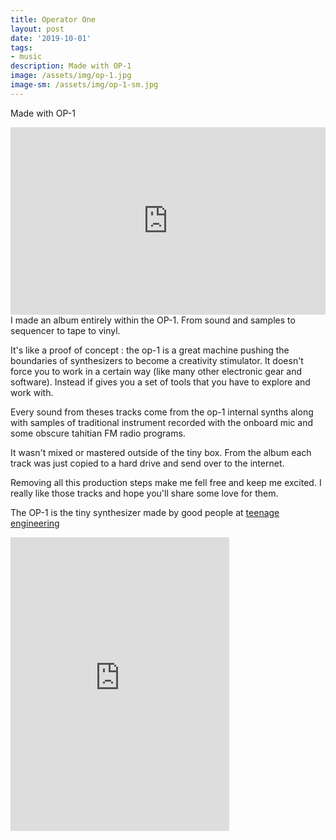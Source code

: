 ```yaml
---
title: Operator One
layout: post
date: '2019-10-01'
tags:
- music
description: Made with OP-1
image: /assets/img/op-1.jpg
image-sm: /assets/img/op-1-sm.jpg
---
```


Made with OP-1

<iframe width="100%" height="300" scrolling="no" frameborder="no" allow="autoplay" src="https://w.soundcloud.com/player/?url=https%3A//api.soundcloud.com/tracks/683711211&color=%23ff5500&auto_play=false&hide_related=false&show_comments=true&show_user=true&show_reposts=false&show_teaser=true&visual=true"></iframe>
I made an album entirely within the OP-1. From sound and samples to sequencer to tape to vinyl.

It's like a proof of concept : the op-1 is a great machine pushing the boundaries of synthesizers to become a creativity stimulator. It doesn't force you to work in a certain way (like many other electronic gear and software). Instead if gives you a set of tools that you have to explore and work with.

Every sound from theses tracks come from the op-1 internal synths along with samples of traditional instrument recorded with the onboard mic and some obscure tahitian FM radio programs.

It wasn't mixed or mastered outside of the tiny box. From the album each track was just copied to a hard drive and send over to the internet.

Removing all this production steps make me fell free and keep me excited. I really like those tracks and hope you'll share some love for them.

The OP-1 is the tiny synthesizer made by good people at [teenage engineering](https://teenage.engineering)

<iframe style="border: 0; width: 350px; height: 470px;" src="https://bandcamp.com/EmbeddedPlayer/album=1623534745/size=large/bgcol=ffffff/linkcol=0687f5/tracklist=false/transparent=true/" seamless><a href="http://objet.bandcamp.com/album/operator-one">Operator One by Objet</a></iframe>

